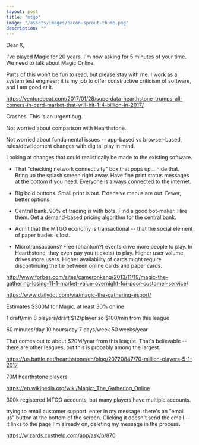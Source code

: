 ```yaml
---
layout: post
title: "mtgo"
image: "/assets/images/bacon-sprout-thumb.png"
description: ""
---
```



Dear X,

I've played Magic for 20 years. I'm now asking for 5 minutes of your time. We need to talk about Magic Online.

Parts of this won't be fun to read, but please stay with me. I work as a system test engineer; it is my job to offer constructive criticism of software, and I am good at it.


https://venturebeat.com/2017/01/28/superdata-hearthstone-trumps-all-comers-in-card-market-that-will-hit-1-4-billion-in-2017/

Crashes. This is an urgent bug.

Not worried about comparison with Hearthstone. 

Not worried about fundamental issues -- app-based vs browser-based, rules/development changes with digital play in mind. 

Looking at changes that could realistically be made to the existing software. 

- That "checking network connectivity" box that pops up... hide that. Bring up the splash screen right away. Have fine print status messages at the bottom if you need. Everyone is always connected to the internet. 

- Big bold buttons. Small print is out. Extensive menus are out. Fewer, better options. 

- Central bank. 90% of trading is with bots. Find a good bot-maker. Hire them. Get a demand-based pricing algorithm for the central bank. 

- Admit that the MTGO economy is transactional -- that the social element of paper trades is lost. 

- Microtransactions? Free (phantom?) events drive more people to play. In Hearthstone, they even pay you (tickets) to play. Higher user volume drives more users. Higher availability of cards might require discontinuing the tie between online cards and paper cards. 








http://www.forbes.com/sites/cameronkeng/2013/11/19/magic-the-gathering-losing-11-1-market-value-overnight-for-poor-customer-service/


https://www.dailydot.com/via/magic-the-gathering-esport/

Estimates $300M for Magic, at least 30% online

1 draft/min
8 players/draft
$12/player
so $100/min from this league

60 minutes/day
10 hours/day
7 days/week
50 weeks/year

That comes out to about $20M/year from this league. That's believable -- there are other leagues, but this is probably among the largest. 

https://us.battle.net/hearthstone/en/blog/20720847/70-million-players-5-1-2017

70M hearthstone players

https://en.wikipedia.org/wiki/Magic:_The_Gathering_Online

300k registered MTGO accounts, but many players have multiple accounts. 


trying to email customer support. enter in my message. there's an "email us" button at the bottom of the screen. Clicking it doesn't send the email -- it links to the page I'm already on, deleting my message in the process.


https://wizards.custhelp.com/app/ask/p/870




